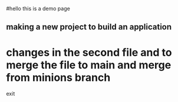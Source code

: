 #hello this is a demo page

## making a new project to build an application

# changes in the second file and to merge the file to main and merge from minions branch
exit




